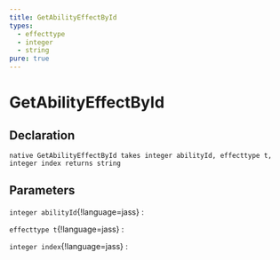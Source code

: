 ```yaml
---
title: GetAbilityEffectById
types:
  - effecttype
  - integer
  - string
pure: true
---
```


# GetAbilityEffectById

## Declaration

```jass
native GetAbilityEffectById takes integer abilityId, effecttype t, integer index returns string
```

## Parameters
`integer abilityId`{!language=jass}
: 

`effecttype t`{!language=jass}
: 

`integer index`{!language=jass}
: 
